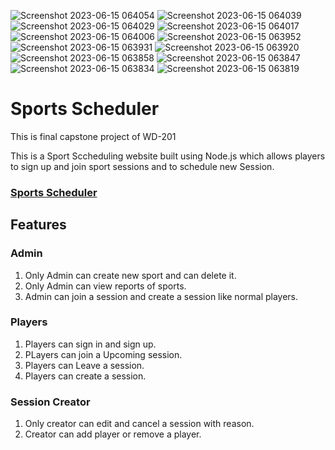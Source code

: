 ![Screenshot 2023-06-15 064054](https://github.com/Mahendar0701/Sports-scheduler/assets/119734520/9e31029f-51da-4591-aaa1-044c65fef84a)
![Screenshot 2023-06-15 064039](https://github.com/Mahendar0701/Sports-scheduler/assets/119734520/37a245a1-5417-4e3e-a8d4-826e505ca219)
![Screenshot 2023-06-15 064029](https://github.com/Mahendar0701/Sports-scheduler/assets/119734520/b88b2ae3-2a3e-4e42-85e5-563e014543f7)
![Screenshot 2023-06-15 064017](https://github.com/Mahendar0701/Sports-scheduler/assets/119734520/69a38a12-0fa3-4bf6-81a3-a490c9e8a9c0)
![Screenshot 2023-06-15 064006](https://github.com/Mahendar0701/Sports-scheduler/assets/119734520/4196eeaa-ea1f-4445-91a8-5531bc1c849e)
![Screenshot 2023-06-15 063952](https://github.com/Mahendar0701/Sports-scheduler/assets/119734520/e3cf0615-bfa7-4c75-a708-c6119eb6d7b7)
![Screenshot 2023-06-15 063931](https://github.com/Mahendar0701/Sports-scheduler/assets/119734520/da078b54-86e7-4b64-a62e-26e007f88e64)
![Screenshot 2023-06-15 063920](https://github.com/Mahendar0701/Sports-scheduler/assets/119734520/a8aeb1b0-27c2-4694-84b1-9749c84f4b63)
![Screenshot 2023-06-15 063858](https://github.com/Mahendar0701/Sports-scheduler/assets/119734520/2357b210-42b6-436b-a2cf-78ef9f76b831)
![Screenshot 2023-06-15 063847](https://github.com/Mahendar0701/Sports-scheduler/assets/119734520/24276f1f-0329-4134-8e9f-1332fa50c2dc)
![Screenshot 2023-06-15 063834](https://github.com/Mahendar0701/Sports-scheduler/assets/119734520/1439e0c7-a917-45a7-9990-6276b6410ed3)
![Screenshot 2023-06-15 063819](https://github.com/Mahendar0701/Sports-scheduler/assets/119734520/9df75586-bbbc-4a78-94cd-83e1bfffb39d)
# Sports Scheduler

This is final capstone project of WD-201

This is a Sport Sccheduling website built using Node.js which allows players to sign up and join sport sessions and to schedule new Session.

### [Sports Scheduler](https://wd-sports-scheduler.onrender.com/)

## Features

### Admin

1. Only Admin can create new sport and can delete it.
2. Only Admin can view reports of sports.
3. Admin can join a session and create a session like normal players.

### Players

1. Players can sign in and sign up.
2. PLayers can join a Upcoming session.
3. Players can Leave a session.
4. Players can create a session.

### Session Creator

1. Only creator can edit and cancel a session with reason.
2. Creator can add player or remove a player.
